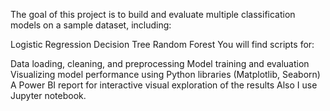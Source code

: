 The goal of this project is to build and evaluate multiple classification models on a sample dataset, including:

Logistic Regression
Decision Tree
Random Forest
You will find scripts for:

Data loading, cleaning, and preprocessing
Model training and evaluation
Visualizing model performance using Python libraries (Matplotlib, Seaborn)
A Power BI report for interactive visual exploration of the results
Also I use Jupyter notebook.

